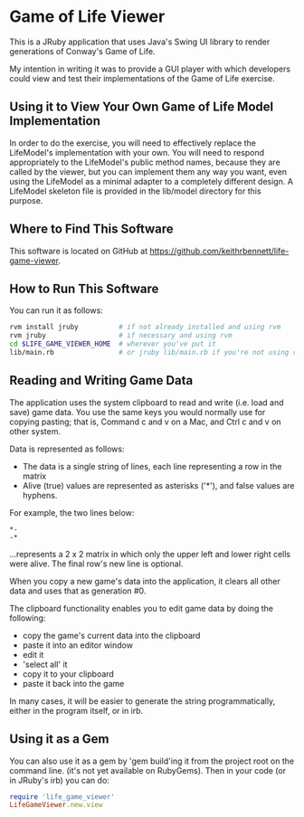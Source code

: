 Game of Life Viewer
===================

This is a JRuby application that uses Java's Swing UI library
to render generations of Conway's Game of Life.

My intention in writing it was to provide a GUI player
with which developers could view and test their implementations
of the Game of Life exercise.

Using it to View Your Own Game of Life Model Implementation
-----------------------------------------------------------

In order to do the exercise, you will need to effectively replace the
LifeModel's implementation with your own.  You will need to
respond appropriately to the LifeModel's public method names, because
they are called by the viewer, but you can implement them any way you
want, even using the LifeModel as a minimal adapter to a completely
different design. A LifeModel skeleton file is provided in the
lib/model directory for this purpose.

Where to Find This Software
---------------------------

This software is located on GitHub at https://github.com/keithrbennett/life-game-viewer.


How to Run This Software
------------------------

You can run it as follows:

```bash
rvm install jruby          # if not already installed and using rvm
rvm jruby                  # if necessary and using rvm
cd $LIFE_GAME_VIEWER_HOME  # wherever you've put it
lib/main.rb                # or jruby lib/main.rb if you're not using rvm
```

Reading and Writing Game Data
------------------------------------------------------

The application uses the system clipboard to read and write (i.e. load and save)
game data.  You use the same keys you would normally use for copying pasting;
that is, Command c and v on a Mac, and Ctrl c and v on other system.

Data is represented as follows:

* The data is a single string of lines, each line representing a row in the matrix
* Alive (true) values are represented as asterisks ('*'), and false values are hyphens.

For example, the two lines below:

```
*-
-*
```

...represents a 2 x 2 matrix in which only the upper left and
lower right cells were alive.  The final row's new line is optional.

When you copy a new game's data into the application, it clears all other data and
uses that as generation #0.

The clipboard functionality enables you to edit game data by doing the following:

* copy the game's current data into the clipboard 
* paste it into an editor window
* edit it
* 'select all' it
* copy it to your clipboard
* paste it back into the game

In many cases, it will be easier to generate the string programmatically, either in the program itself,
or in irb.


Using it as a Gem
-----------------

You can also use it as a gem by 'gem build'ing it 
from the project root on the command line. (it's not yet available
on RubyGems). Then in your code (or in JRuby's irb) you can do:

```ruby
require 'life_game_viewer'
LifeGameViewer.new.view
```

